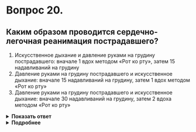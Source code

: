 # Вопрос 20.

## Каким образом проводится сердечно-легочная реанимация пострадавшего?

1. Искусственное дыхание и давление руками на грудину пострадавшего: вначале 1 вдох методом «Рот ко рту», затем 15 надавливаний на грудину
2. Давление руками на грудину пострадавшего и искусственное дыхание: вначале 15 надавливаний на грудину, затем 1 вдох методом «Рот ко рту»
3. Давление руками на грудину пострадавшего и искусственное дыхание: вначале 30 надавливаний на грудину, затем 2 вдоха методом «Рот ко рту»

<details>
<summary><b>Показать ответ</b></summary>
Правильный ответ: 3
</details>
<details>
<summary><b>Подробнее</b></summary>
Сердечно-легочная реанимация проводится методом давления руками на грудину пострадавшего и искусственной вентиляции легких вначале 30 надавливаний на грудину, затем 2 вдоха методом «Рот ко рту».
В правильном ответе сумма действий равна «32».
</details>